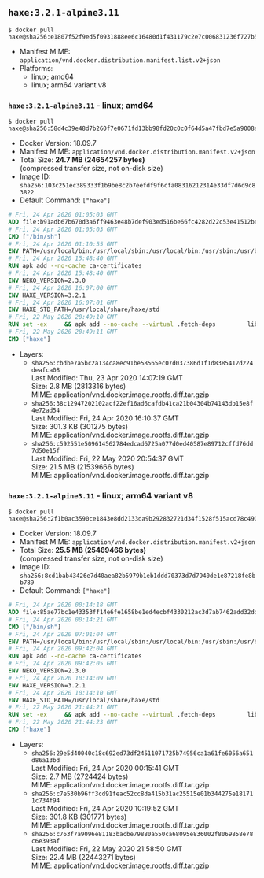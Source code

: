 ## `haxe:3.2.1-alpine3.11`

```console
$ docker pull haxe@sha256:e1807f52f9ed5f0931888ee6c16480d1f431179c2e7c006831236f727b50ba78
```

-	Manifest MIME: `application/vnd.docker.distribution.manifest.list.v2+json`
-	Platforms:
	-	linux; amd64
	-	linux; arm64 variant v8

### `haxe:3.2.1-alpine3.11` - linux; amd64

```console
$ docker pull haxe@sha256:58d4c39e48d7b260f7e0671fd13bb98fd20c0c0f64d5a47fbd7e5a9008adca43
```

-	Docker Version: 18.09.7
-	Manifest MIME: `application/vnd.docker.distribution.manifest.v2+json`
-	Total Size: **24.7 MB (24654257 bytes)**  
	(compressed transfer size, not on-disk size)
-	Image ID: `sha256:103c251ec389333f1b9be8c2b7eefdf9f6cfa08316212314e33df7d6d9c83822`
-	Default Command: `["haxe"]`

```dockerfile
# Fri, 24 Apr 2020 01:05:03 GMT
ADD file:b91adb67b670d3a6ff9463e48b7def903ed516be66fc4282d22c53e41512be49 in / 
# Fri, 24 Apr 2020 01:05:03 GMT
CMD ["/bin/sh"]
# Fri, 24 Apr 2020 01:10:55 GMT
ENV PATH=/usr/local/bin:/usr/local/sbin:/usr/local/bin:/usr/sbin:/usr/bin:/sbin:/bin
# Fri, 24 Apr 2020 15:48:40 GMT
RUN apk add --no-cache ca-certificates
# Fri, 24 Apr 2020 15:48:40 GMT
ENV NEKO_VERSION=2.3.0
# Fri, 24 Apr 2020 16:07:00 GMT
ENV HAXE_VERSION=3.2.1
# Fri, 24 Apr 2020 16:07:01 GMT
ENV HAXE_STD_PATH=/usr/local/share/haxe/std
# Fri, 22 May 2020 20:49:10 GMT
RUN set -ex 	&& apk add --no-cache --virtual .fetch-deps 		libressl 		tar 		git 		&& wget -O neko.tar.gz "https://github.com/HaxeFoundation/neko/archive/v2-3-0/neko-2.3.0.tar.gz" 	&& echo "850e7e317bdaf24ed652efeff89c1cb21380ca19f20e68a296c84f6bad4ee995 *neko.tar.gz" | sha256sum -c - 	&& mkdir -p /usr/src/neko 	&& tar -xC /usr/src/neko --strip-components=1 -f neko.tar.gz 	&& rm neko.tar.gz 	&& apk add --no-cache --virtual .neko-build-deps 		apache2-dev 		cmake 		gc-dev 		gcc 		gtk+2.0-dev 		libc-dev 		linux-headers 		mariadb-dev 		mbedtls-dev 		ninja 		sqlite-dev 	&& cd /usr/src/neko 	&& cmake -GNinja -DNEKO_JIT_DISABLE=ON -DRELOCATABLE=OFF -DRUN_LDCONFIG=OFF . 	&& ninja 	&& ninja install 		&& git clone --recursive --depth 1 --branch 3.2.1 "https://github.com/HaxeFoundation/haxe.git" /usr/src/haxe 	&& cd /usr/src/haxe 	&& mkdir -p $HAXE_STD_PATH 	&& cp -r std/* $HAXE_STD_PATH 	&& apk add --no-cache --virtual .haxe-build-deps 		pcre-dev 		zlib-dev 		mbedtls-dev 		make 				ocaml 		camlp4 		ocaml-camlp4-dev 				&& OCAMLPARAM=safe-string=0,_ make all tools 		&& mkdir -p /usr/local/bin 	&& cp haxe haxelib /usr/local/bin 	&& mkdir -p /haxelib 	&& cd / && haxelib setup /haxelib 		&& runDeps="$( 		scanelf --needed --nobanner --recursive /usr/local 			| awk '{ gsub(/,/, "\nso:", $2); print "so:" $2 }' 			| sort -u 			| xargs -r apk info --installed 			| sort -u 	)" 	&& apk add --virtual .haxe-rundeps $runDeps 	&& apk del .fetch-deps .neko-build-deps .haxe-build-deps 		&& rm -rf /usr/src/neko /usr/src/haxe
# Fri, 22 May 2020 20:49:11 GMT
CMD ["haxe"]
```

-	Layers:
	-	`sha256:cbdbe7a5bc2a134ca8ec91be58565ec07d037386d1f1d8385412d224deafca08`  
		Last Modified: Thu, 23 Apr 2020 14:07:19 GMT  
		Size: 2.8 MB (2813316 bytes)  
		MIME: application/vnd.docker.image.rootfs.diff.tar.gzip
	-	`sha256:38c12947202102acf22ef16ad6cafdb41ca21b04304b74143db15e8f4e72ad54`  
		Last Modified: Fri, 24 Apr 2020 16:10:37 GMT  
		Size: 301.3 KB (301275 bytes)  
		MIME: application/vnd.docker.image.rootfs.diff.tar.gzip
	-	`sha256:c592551e509614562784edcad6725a077d0ed40587e89712cffd76dd7d50e15f`  
		Last Modified: Fri, 22 May 2020 20:54:37 GMT  
		Size: 21.5 MB (21539666 bytes)  
		MIME: application/vnd.docker.image.rootfs.diff.tar.gzip

### `haxe:3.2.1-alpine3.11` - linux; arm64 variant v8

```console
$ docker pull haxe@sha256:2f1b0ac3590ce1843e8dd2133da9b292832721d34f1528f515acd78c4903dc2f
```

-	Docker Version: 18.09.7
-	Manifest MIME: `application/vnd.docker.distribution.manifest.v2+json`
-	Total Size: **25.5 MB (25469466 bytes)**  
	(compressed transfer size, not on-disk size)
-	Image ID: `sha256:8cd1bab43426e7d40aea82b5979b1eb1ddd70373d7d7940de1e87218fe8bb789`
-	Default Command: `["haxe"]`

```dockerfile
# Fri, 24 Apr 2020 00:14:18 GMT
ADD file:85ae77bc1e43353ff14e6fe1658be1ed4ecbf4330212ac3d7ab7462add32dd39 in / 
# Fri, 24 Apr 2020 00:14:21 GMT
CMD ["/bin/sh"]
# Fri, 24 Apr 2020 07:01:04 GMT
ENV PATH=/usr/local/bin:/usr/local/sbin:/usr/local/bin:/usr/sbin:/usr/bin:/sbin:/bin
# Fri, 24 Apr 2020 09:42:04 GMT
RUN apk add --no-cache ca-certificates
# Fri, 24 Apr 2020 09:42:05 GMT
ENV NEKO_VERSION=2.3.0
# Fri, 24 Apr 2020 10:14:09 GMT
ENV HAXE_VERSION=3.2.1
# Fri, 24 Apr 2020 10:14:10 GMT
ENV HAXE_STD_PATH=/usr/local/share/haxe/std
# Fri, 22 May 2020 21:44:21 GMT
RUN set -ex 	&& apk add --no-cache --virtual .fetch-deps 		libressl 		tar 		git 		&& wget -O neko.tar.gz "https://github.com/HaxeFoundation/neko/archive/v2-3-0/neko-2.3.0.tar.gz" 	&& echo "850e7e317bdaf24ed652efeff89c1cb21380ca19f20e68a296c84f6bad4ee995 *neko.tar.gz" | sha256sum -c - 	&& mkdir -p /usr/src/neko 	&& tar -xC /usr/src/neko --strip-components=1 -f neko.tar.gz 	&& rm neko.tar.gz 	&& apk add --no-cache --virtual .neko-build-deps 		apache2-dev 		cmake 		gc-dev 		gcc 		gtk+2.0-dev 		libc-dev 		linux-headers 		mariadb-dev 		mbedtls-dev 		ninja 		sqlite-dev 	&& cd /usr/src/neko 	&& cmake -GNinja -DNEKO_JIT_DISABLE=ON -DRELOCATABLE=OFF -DRUN_LDCONFIG=OFF . 	&& ninja 	&& ninja install 		&& git clone --recursive --depth 1 --branch 3.2.1 "https://github.com/HaxeFoundation/haxe.git" /usr/src/haxe 	&& cd /usr/src/haxe 	&& mkdir -p $HAXE_STD_PATH 	&& cp -r std/* $HAXE_STD_PATH 	&& apk add --no-cache --virtual .haxe-build-deps 		pcre-dev 		zlib-dev 		mbedtls-dev 		make 				ocaml 		camlp4 		ocaml-camlp4-dev 				&& OCAMLPARAM=safe-string=0,_ make all tools 		&& mkdir -p /usr/local/bin 	&& cp haxe haxelib /usr/local/bin 	&& mkdir -p /haxelib 	&& cd / && haxelib setup /haxelib 		&& runDeps="$( 		scanelf --needed --nobanner --recursive /usr/local 			| awk '{ gsub(/,/, "\nso:", $2); print "so:" $2 }' 			| sort -u 			| xargs -r apk info --installed 			| sort -u 	)" 	&& apk add --virtual .haxe-rundeps $runDeps 	&& apk del .fetch-deps .neko-build-deps .haxe-build-deps 		&& rm -rf /usr/src/neko /usr/src/haxe
# Fri, 22 May 2020 21:44:23 GMT
CMD ["haxe"]
```

-	Layers:
	-	`sha256:29e5d40040c18c692ed73df24511071725b74956ca1a61fe6056a651d86a13bd`  
		Last Modified: Fri, 24 Apr 2020 00:15:41 GMT  
		Size: 2.7 MB (2724424 bytes)  
		MIME: application/vnd.docker.image.rootfs.diff.tar.gzip
	-	`sha256:c7e530b96ff3cd91feac52cc8da415b31ac25515e01b344275e181711c734f94`  
		Last Modified: Fri, 24 Apr 2020 10:19:52 GMT  
		Size: 301.8 KB (301771 bytes)  
		MIME: application/vnd.docker.image.rootfs.diff.tar.gzip
	-	`sha256:c763f7a9096e81183bacbe79880a550ca68095e836002f8069858e78c6e393af`  
		Last Modified: Fri, 22 May 2020 21:58:50 GMT  
		Size: 22.4 MB (22443271 bytes)  
		MIME: application/vnd.docker.image.rootfs.diff.tar.gzip
